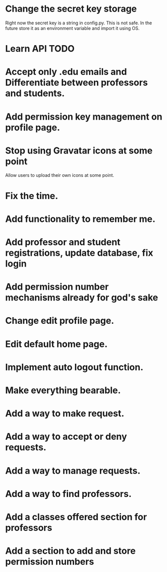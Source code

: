# Change the secret key storage
Right now the secret key is a string in config.py. This is not safe. In the future store it as an environment variable and import it using OS.

# Learn API TODO

# Accept only .edu emails and Differentiate between professors and students.

# Add permission key management on profile page.

# Stop using Gravatar icons at some point
Allow users to upload their own icons at some point.

#  Fix the time.  

# Add functionality to remember me.

# Add professor and student registrations, update database, fix login

# Add permission number mechanisms already for god's sake

# Change edit profile page.

# Edit default home page.

# Implement auto logout function.

# Make everything bearable.

# Add a way to make request.

# Add a way to accept or deny requests.

# Add a way to manage requests.

# Add a way to find professors.

# Add a classes offered section for professors

# Add a section to add and store permission numbers



